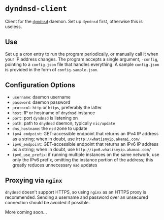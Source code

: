 `dyndnsd-client`
================

Client for the [`dyndnsd`](https://github.com/cmur2/dyndnsd) daemon. Set up `dyndnsd` first, otherwise this is useless.

## Use

Set up a cron entry to run the program periodically, or manually call it when your IP address changes. The program accepts a single argument, `-config`, pointing to a `config.json` file that handles everything. A sample `config.json` is provided in the form of `config-sample.json`.

## Configuration Options

* `username`: daemon username
* `password`: daemon password
* `protocol`: `http` or `https`, preferably the latter
* `host`: IP or hostname of `dnydnsd` instance
* `port`: port `dyndnsd` is listening on
* `path`: path to `dnydnsd` daemon, typically `nic/update`
* `dns_hostname`: the `nsd` zone to update
* `ipv4_endpoint`: GET-accessible endpoint that returns an IPv4 IP address as a string; when in doubt, use `http://whatismyip.akamai.com/`
* `ipv6_endpoint`: GET-accessible endpoint that returns an IPv6 IP address as a string; when in doubt, use `http://ipv6.whatismyip.akamai.com/`
* `ipv6_use_prefix`: if running multiple instances on the same network, use only the IPv6 prefix, omitting the instance portion of the address; this greatly reduces unnecessary `nsd` updates

## Proxying via `nginx`

`dnydnsd` doesn't support HTTPS, so using `nginx` as an HTTPS proxy is recommended. Sending a username and password over an unsecured connection should be avoided if possible.

More coming soon...
